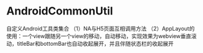 # AndroidCommonUtil
自定义Android工具类集合
（1）NA与H5页面互相调用方法
（2）AppLayout的使用：一个view跟随另一个view的移动，自动移动，实现效果为webview垂直滚动，titleBar和bottomBar也自动收起展开，并且伴随状态栏的收起展开
